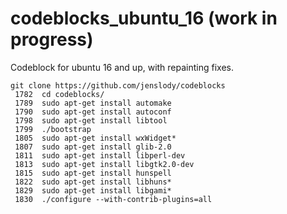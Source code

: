 # codeblocks_ubuntu_16  (work in progress)
Codeblock for ubuntu 16 and up, with repainting fixes.


```
git clone https://github.com/jenslody/codeblocks
 1782  cd codeblocks/
 1789  sudo apt-get install automake
 1790  sudo apt-get install autoconf
 1798  sudo apt-get install libtool
 1799  ./bootstrap 
 1805  sudo apt-get install wxWidget*
 1807  sudo apt-get install glib-2.0
 1811  sudo apt-get install libperl-dev
 1813  sudo apt-get install libgtk2.0-dev
 1815  sudo apt-get install hunspell
 1822  sudo apt-get install libhuns*
 1829  sudo apt-get install libgami*
 1830  ./configure --with-contrib-plugins=all
```

